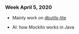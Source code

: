 ### Week April 5, 2020

- Mainly work on [dbutils-lite](https://github.com/Deer-Apple/dbutils-lite)

- AI: how Mockito works in Java